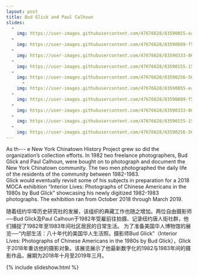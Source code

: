 ```yaml
---
layout: post
title: Bud Glick and Paul Calhoun  
slides:
  -
    img: https://user-images.githubusercontent.com/47676628/83590055-ea80c480-a522-11ea-954e-42deda254175.jpg
  -
    img: https://user-images.githubusercontent.com/47676628/83590089-f53b5980-a522-11ea-8863-abfed83195ac.jpg
  -
    img: https://user-images.githubusercontent.com/47676628/83590333-86aacb80-a523-11ea-8e07-6b5071e1142a.jpg
  -
    img: https://user-images.githubusercontent.com/47676628/83590155-156b1880-a523-11ea-995a-94ca192eee63.jpg
  -
    img: https://user-images.githubusercontent.com/47676628/83590256-56fbc380-a523-11ea-8568-3066f4a771db.jpg 
      -
    img: https://user-images.githubusercontent.com/47676628/83590055-ea80c480-a522-11ea-954e-42deda254175.jpg
  -
    img: https://user-images.githubusercontent.com/47676628/83590089-f53b5980-a522-11ea-8863-abfed83195ac.jpg
  -
    img: https://user-images.githubusercontent.com/47676628/83590333-86aacb80-a523-11ea-8e07-6b5071e1142a.jpg
  -
    img: https://user-images.githubusercontent.com/47676628/83590155-156b1880-a523-11ea-995a-94ca192eee63.jpg
  -
    img: https://user-images.githubusercontent.com/47676628/83590256-56fbc380-a523-11ea-8568-3066f4a771db.jpg 
---
```


As th---
e New York Chinatown History Project grew so did the organization’s collection efforts.  In 1982 two freelance photographers, Bud Glick and Paul Calhoun, were bought on to photograph and document the New York Chinatown community.   The two men photographed the daily life of the residents of the community between 1982-1983.   
Glick would eventually revisit some of his subjects in preparation for a 2018 MOCA exhibition “Interior Lives: Photographs of Chinese Americans in the 1980s by Bud Glick” showcasing his newly digitized 1982-1983 photographs.  The exhibition ran from October 2018 through March 2019.  

随着纽约华埠历史研究社的发展，该组织的典藏工作也随之增加。两位自由摄影师──Bud Glick及Paul Calhoun于1982年受雇前往拍摄、记录纽约唐人街社群，他们捕捉了1982年至1983年间社区居民的日常生活。
为了准备美国华人博物馆的展览──“内部生活：八十年代的美国华人生活照，摄影师Bud Glick”（Interior Lives: Photographs of Chinese Americans in the 1980s by Bud Glick），Glick于2018年重访他的摄影对象。该展览展示了他最新数字化的1982与1983年间的摄影作品，展期为2018年十月至2019年三月。

{% include slideshow.html %}

